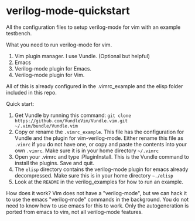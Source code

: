 # verilog-mode-quickstart

All the configuration files to setup verilog-mode for vim with an example testbench.

What you need to run verilog-mode for vim. 
  1. Vim plugin manager. I use Vundle. (Optional but helpful)
  2. Emacs
  3. Verilog-mode plugin for Emacs.
  4. Verilog-mode plugin for Vim.

All of this is already configured in the .vimrc_example and the elisp folder included in this repo.

Quick start:
  1. Get Vundle by running this command: `git clone https://github.com/VundleVim/Vundle.vim.git ~/.vim/bundle/Vundle.vim`
  1. Copy or rename the `.vimrc_example`. This file has the configuration for Vundle and the plugin for vim-verilog-mode. Either rename this file as `.vimrc` if you do not have one, or copy and paste the contents into your own `.vimrc`. Make sure it is in your home directory `~/.vimrc`
  2. Open your .vimrc and type :PluginInstall. This is the Vundle command to install the plugins. Save and quit.
  3. The `elisp` directory contains the verilog-mode plugin for emacs already decompressed. Make sure this is in your home directory `~./elisp`
  4. Look at the `README` in the verilog_examples for how to run an example.

How does it work?
Vim does not have a "verilog-mode", but we can hack it to use the emacs "verilog-mode" commands in the background. You do not need to know how to use emacs for this to work. Only the autogeneration is ported from emacs to vim, not all verilog-mode features.









